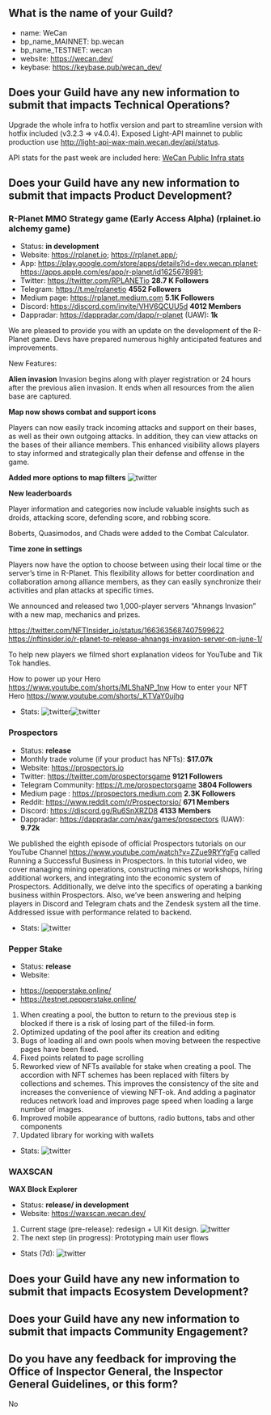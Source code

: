 ## What is the name of your Guild?

* name: WeCan
* bp_name_MAINNET: bp.wecan
* bp_name_TESTNET: wecan
* website: https://wecan.dev/
* keybase: https://keybase.pub/wecan_dev/

## Does your Guild have any new information to submit that impacts Technical Operations?

Upgrade the whole infra to hotfix version and part to streamline version with hotfix included (v3.2.3 => v4.0.4).
Exposed Light-API mainnet to public production use http://light-api-wax-main.wecan.dev/api/status.

API stats for the past week are included here: [WeCan Public Infra stats](https://github.com/We-Can-dev/waxguilds/blob/July-2023/reports/bp.wecan/images/stats/july_2023/)

## Does your Guild have any new information to submit that impacts Product Development?

### R-Planet MMO Strategy game (Early Access Alpha) (rplainet.io alchemy game)
* Status: **in development**
* Website: https://rplanet.io;
           https://rplanet.app/;
* App: https://play.google.com/store/apps/details?id=dev.wecan.rplanet; 
       https://apps.apple.com/es/app/r-planet/id1625678981;
* Twitter: https://twitter.com/RPLANETio **28.7 K Followers**
* Telegram: https://t.me/rplanetio **4552 Followers**
* Medium page: https://rplanet.medium.com **5.1K Followers**
* Discord: https://discord.com/invite/VHV6QCUU5d **4012 Members**
* Dappradar: https://dappradar.com/dapp/r-planet (UAW): **1k**

We are pleased to provide you with an update on the development of the R-Planet game. Devs have prepared numerous highly anticipated features and improvements.
 
New Features:

**Alien invasion**
Invasion begins along with player registration or 24 hours after the previous alien invasion. It ends when all resources from the alien base are captured.

**Map now shows combat and support icons**

Players can now easily track incoming attacks and support on their bases, as well as their own outgoing attacks. In addition, they can view attacks on the bases of their alliance members. This enhanced visibility allows players to stay informed and strategically plan their defense and offense in the game.

**Added more options to map filters**
![twitter](https://github.com/We-Can-dev/waxguilds/blob/July-2023/reports/bp.wecan/images/wecan_image65.png)

**New leaderboards**

Player information and categories now include valuable insights such as droids, attacking score, defending score, and robbing score.

Boberts, Quasimodos, and Chads were added to the Combat Calculator.

**Time zone in settings**

Players now have the option to choose between using their local time or the server’s time in R-Planet. This flexibility allows for better coordination and collaboration among alliance members, as they can easily synchronize their activities and plan attacks at specific times.


We announced and released two 1,000-player servers “Ahnangs Invasion” with a new map, mechanics and prizes.

https://twitter.com/NFTInsider_io/status/1663635687407599622 
https://nftinsider.io/r-planet-to-release-ahnangs-invasion-server-on-june-1/ 

To help new players we filmed short explanation videos for YouTube and Tik Tok handles.

How to power up your Hero https://www.youtube.com/shorts/MLShaNP_1nw 
How to enter your NFT Hero https://www.youtube.com/shorts/_KTVaY0ujhg 

* Stats: 
![twitter](https://github.com/We-Can-dev/waxguilds/blob/July-2023/reports/bp.wecan/images/wecan_image67.png)![twitter](https://github.com/We-Can-dev/waxguilds/blob/July-2023/reports/bp.wecan/images/wecan_image68.png)

### Prospectors
* Status: **release**
* Monthly trade volume (if your product has NFTs): **$17.07k**
* Website: https://prospectors.io
* Twitter: https://twitter.com/prospectorsgame **9121 Followers**
* Telegram Community: https://t.me/prospectorsgame **3804 Followers**
* Medium page : https://prospectors.medium.com **2.3K Followers**
* Reddit: https://www.reddit.com/r/Prospectorsio/ **671 Members**
* Discord: https://discord.gg/Ru6SnXRZD8 **4133 Members**
* Dappradar: https://dappradar.com/wax/games/prospectors (UAW): **9.72k**


We published the eighth episode of official Prospectors tutorials on our YouTube Channel https://www.youtube.com/watch?v=ZZue9RYYgFg called Running a Successful Business in Prospectors. In this tutorial video, we cover managing mining operations, constructing mines or workshops, hiring additional workers, and integrating into the economic system of Prospectors. Additionally, we delve into the specifics of operating a banking business within Prospectors.
Also, we’ve been answering and helping players in Discord and Telegram chats and the Zendesk system all the time. 
Addressed issue with performance related to backend.

* Stats: 
![twitter](https://github.com/We-Can-dev/waxguilds/blob/July-2023/reports/bp.wecan/images/wecan_image71.png)

### Pepper Stake
* Status: **release**
* Website:
 - https://pepperstake.online/
 - https://testnet.pepperstake.online/

1. When creating a pool, the button to return to the previous step is blocked if there is a risk of losing part of the filled-in form.
2. Optimized updating of the pool after its creation and editing
3. Bugs of loading all and own pools when moving between the respective pages have been fixed.
4. Fixed points related to page scrolling
5. Reworked view of NFTs available for stake when creating a pool. The accordion with NFT schemes has been replaced with filters by collections and schemes. This improves the consistency of the site and increases the convenience of viewing NFT-ok. And adding a paginator reduces network load and improves page speed when loading a large number of images.
6. Improved mobile appearance of buttons, radio buttons, tabs and other components
7. Updated library for working with wallets

* Stats: 
![twitter](https://github.com/We-Can-dev/waxguilds/blob/July-2023/reports/bp.wecan/images/wecan_image69.png)

### WAXSCAN
**WAX Block Explorer**
* Status: **release/ in development**
* Website: https://waxscan.wecan.dev/

1. Current stage (pre-release): redesign + UI Kit design.
![twitter](https://github.com/We-Can-dev/waxguilds/blob/July-2023/reports/bp.wecan/images/wecan_image66.png)
2. The next step (in progress):  Prototyping main user flows

* Stats (7d): 
![twitter](https://github.com/We-Can-dev/waxguilds/blob/July-2023/reports/bp.wecan/images/wecan_image70.png)

## Does your Guild have any new information to submit that impacts Ecosystem Development?

## Does your Guild have any new information to submit that impacts Community Engagement?

## Do you have any feedback for improving the Office of Inspector General, the Inspector General Guidelines, or this form?

No
